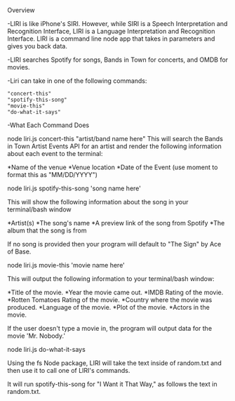 Overview

-LIRI is like iPhone's SIRI. However, while SIRI is a Speech Interpretation and Recognition Interface, LIRI is a Language Interpretation and Recognition Interface. LIRI is a command line node app that takes in parameters and gives you back data.



-LIRI searches Spotify for songs, Bands in Town for concerts, and OMDB for movies.



-Liri can take in one of the following commands:

    "concert-this"
    "spotify-this-song"
    "movie-this"
    "do-what-it-says"



-What Each Command Does

 node liri.js concert-this "artist/band name here"
 This will search the Bands in Town Artist Events API for an artist and render the following information about each event to the terminal:


*Name of the venue
*Venue location
*Date of the Event (use moment to format this as "MM/DD/YYYY")





node liri.js spotify-this-song 'song name here'




This will show the following information about the song in your terminal/bash window


*Artist(s)
*The song's name
*A preview link of the song from Spotify
*The album that the song is from


If no song is provided then your program will default to "The Sign" by Ace of Base.




node liri.js movie-this 'movie name here'




This will output the following information to your terminal/bash window:

   *Title of the movie.
   *Year the movie came out.
   *IMDB Rating of the movie.
   *Rotten Tomatoes Rating of the movie.
   *Country where the movie was produced.
   *Language of the movie.
   *Plot of the movie.
   *Actors in the movie.


If the user doesn't type a movie in, the program will output data for the movie 'Mr. Nobody.'



node liri.js do-what-it-says




Using the fs Node package, LIRI will take the text inside of random.txt and then use it to call one of LIRI's commands.


It will run spotify-this-song for "I Want it That Way," as follows the text in random.txt.
